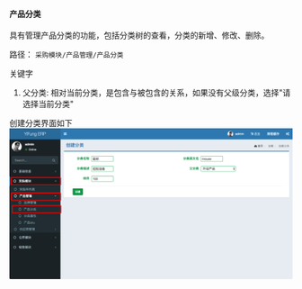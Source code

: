 #### 产品分类

具有管理产品分类的功能，包括分类树的查看，分类的新增、修改、删除。

路径： `采购模块/产品管理/产品分类`

关键字
1. 父分类: 相对当前分类，是包含与被包含的关系，如果没有父级分类，选择"请选择当前分类"

创建分类界面如下
![创建分类](../img/category.png "创建分类")